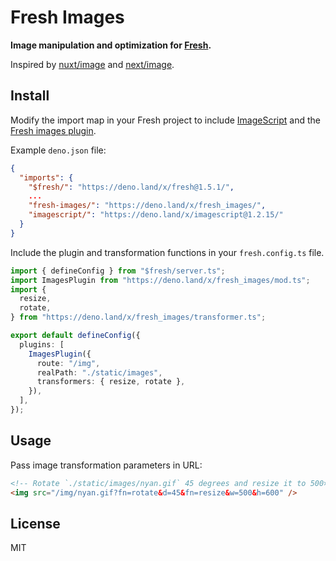 # Fresh Images

**Image manipulation and optimization for
[Fresh](https://github.com/deno/fresh).**

Inspired by [nuxt/image](https://github.com/nuxt/image) and
[next/image](https://nextjs.org/docs/app/building-your-application/optimizing/images).

## Install

Modify the import map in your Fresh project to include
[ImageScript](https://github.com/matmen/ImageScript) and the
[Fresh images plugin](https://deno.land/x/fresh_images/).

Example `deno.json` file:

```json
{
  "imports": {
    "$fresh/": "https://deno.land/x/fresh@1.5.1/",
    ...
    "fresh-images/": "https://deno.land/x/fresh_images/",
    "imagescript/": "https://deno.land/x/imagescript@1.2.15/"
  }
}
```

Include the plugin and transformation functions in your `fresh.config.ts` file.

```ts
import { defineConfig } from "$fresh/server.ts";
import ImagesPlugin from "https://deno.land/x/fresh_images/mod.ts";
import {
  resize,
  rotate,
} from "https://deno.land/x/fresh_images/transformer.ts";

export default defineConfig({
  plugins: [
    ImagesPlugin({
      route: "/img",
      realPath: "./static/images",
      transformers: { resize, rotate },
    }),
  ],
});
```

## Usage

Pass image transformation parameters in URL:

```html
<!-- Rotate `./static/images/nyan.gif` 45 degrees and resize it to 500×600px -->
<img src="/img/nyan.gif?fn=rotate&d=45&fn=resize&w=500&h=600" />
```

## License

MIT
